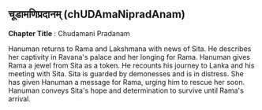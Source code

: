 ## चूडामणिप्रदानम् (chUDAmaNipradAnam)
**Chapter Title** : Chudamani Pradanam

Hanuman returns to Rama and Lakshmana with news of Sita. He describes her captivity in Ravana's palace and her longing for Rama. Hanuman gives Rama a jewel from Sita as a token. He recounts his journey to Lanka and his meeting with Sita. Sita is guarded by demonesses and is in distress. She has given Hanuman a message for Rama, urging him to rescue her soon. Hanuman conveys Sita's hope and determination to survive until Rama's arrival.